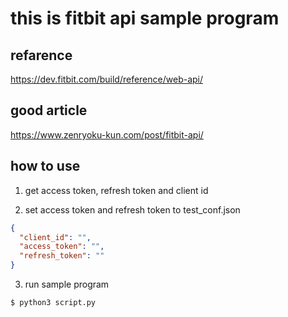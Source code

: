 # this is fitbit api sample program

## refarence

https://dev.fitbit.com/build/reference/web-api/

## good article

https://www.zenryoku-kun.com/post/fitbit-api/

## how to use

1. get access token, refresh token and client id

2. set access token and refresh token to test_conf.json

```json
{
  "client_id": "",
  "access_token": "",
  "refresh_token": ""
}
```

3. run sample program

```bash
$ python3 script.py
```
